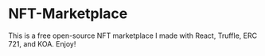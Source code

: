 # NFT-Marketplace
This is a free open-source NFT marketplace I made with React, Truffle, ERC 721, and KOA.
Enjoy!
